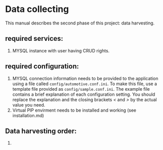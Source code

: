 # Data collecting 
This manual describes the second phase of this project: data harvesting. 

## required services: 
1) MYSQL instance with user having CRUD rights. 

## required configuration: 
1) MYSQL connection information needs to be provided to the application using a file called ```config/automotive.conf.ini```. To make this file, use a template file provided as ```config/sample.conf.ini```. The example file contains a brief explanation of each configuration setting. You should replace the explanation and the closing brackets *<* and *>* by the actual value you need.
2) Virtual PIP envirment needs to be installed and working (see installation.md)

## Data harvesting order:
1) 